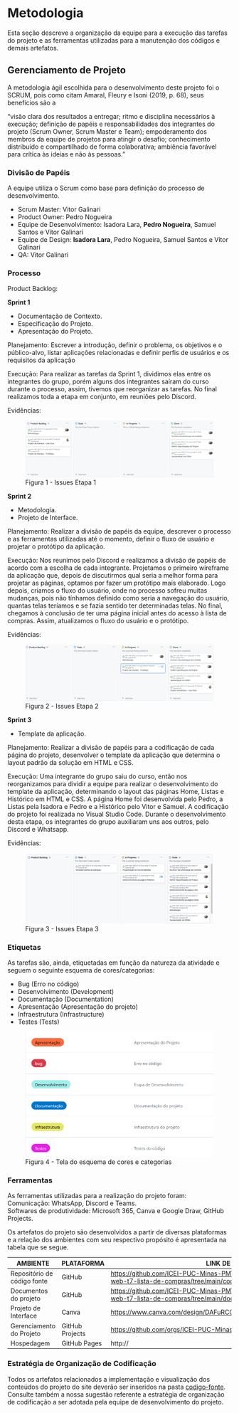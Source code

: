 
# Metodologia

Esta seção descreve a organização da equipe para a execução das tarefas do projeto e as ferramentas utilizadas para a manutenção dos códigos e demais artefatos.


## Gerenciamento de Projeto
A metodologia ágil escolhida para o desenvolvimento deste projeto foi o SCRUM, pois como citam Amaral, Fleury e Isoni (2019, p. 68), seus benefícios são a

“visão clara dos resultados a entregar; ritmo e disciplina necessários à execução; definição de papéis e responsabilidades dos integrantes do projeto (Scrum Owner, Scrum Master e Team); empoderamento dos membros da equipe de projetos para atingir o desafio; conhecimento distribuído e compartilhado de forma colaborativa; ambiência favorável para crítica às ideias e não às pessoas.”

### Divisão de Papéis

A equipe utiliza o Scrum como base para definição do processo de desenvolvimento.

- Scrum Master: Vitor Galinari
- Product Owner: Pedro Nogueira
- Equipe de Desenvolvimento: Isadora Lara, **Pedro Nogueira**, Samuel Santos e Vitor Galinari
- Equipe de Design: **Isadora Lara**, Pedro Nogueira, Samuel Santos e Vitor Galinari
- QA: Vitor Galinari

### Processo

Product Backlog:

**Sprint 1**

- Documentação de Contexto. 
- Especificação do Projeto. 
- Apresentação do Projeto. 

Planejamento:  Escrever a introdução, definir o problema, os objetivos e o público-alvo, listar aplicações relacionadas e definir perfis de usuários e os requisitos da aplicação 

Execução: Para realizar as tarefas da Sprint 1, dividimos elas entre os integrantes do grupo, porém alguns dos integrantes saíram do curso durante o processo, assim, tivemos que reorganizar as tarefas. No final realizamos toda a etapa em conjunto, em reuniões pelo Discord. 

Evidências: 
<figure> 
  <img src="/documentos/img/Etapa.png"
    <figcaption>Figura 1 - Issues Etapa 1</figcaption>
</figure> 

**Sprint 2**

- Metodologia. 
- Projeto de Interface. 
 
Planejamento:  Realizar a divisão de papéis da equipe, descrever o processo e as ferramentas utilizadas até o momento, definir o fluxo de usuário e projetar o protótipo da aplicação. 

Execução: Nos reunimos pelo Discord e realizamos a divisão de papéis de acordo com a escolha de cada integrante. Projetamos o primeiro wireframe da aplicação que, depois de discutirmos qual seria a melhor forma para projetar as páginas, optamos por fazer um protótipo mais elaborado. Logo depois, criamos o fluxo do usuário, onde no processo sofreu muitas mudanças, pois não tínhamos definido como seria a navegação do usuário, quantas telas teríamos e se fazia sentido ter determinadas telas. No final, chegamos à conclusão de ter uma página inicial antes do acesso à lista de compras. Assim, atualizamos o fluxo do usuário e o protótipo.

Evidências: 
<figure> 
  <img src="/documentos/img/etapa2.png"
    <figcaption>Figura 2 - Issues Etapa 2</figcaption>
</figure> 

**Sprint 3**

- Template da aplicação.

Planejamento: Realizar a divisão de papéis para a codificação de cada página do projeto, desenvolver o template da aplicação que determina o layout padrão da solução em HTML e CSS.

Execução: Uma integrante do grupo saiu do curso, então nos reorganizamos para dividir a equipe para realizar o desenvolvimento do template da aplicação, determinando o layout das páginas Home, Listas e Histórico em HTML e CSS. A página Home foi desenvolvida pelo Pedro, a Listas pela Isadora e Pedro e a Histórico pelo Vitor e Samuel. A codificação do projeto foi realizada no Visual Studio Code. Durante o desenvolvimento desta etapa, os integrantes do grupo auxiliaram uns aos outros, pelo Discord e Whatsapp.

Evidências: 
<figure> 
  <img src="/documentos/img/etapa3.png"
    <figcaption>Figura 3 - Issues Etapa 3</figcaption>
</figure> 

### Etiquetas
<p>As tarefas são, ainda, etiquetadas em função da natureza da atividade e seguem o seguinte esquema de cores/categorias:</p>

<ul>
  <li>Bug (Erro no código)</li>
  <li>Desenvolvimento (Development)</li>
  <li>Documentação (Documentation)</li>
  <li>Apresentação (Apresentação do projeto)</li>
  <li>Infraestrutura (Infrastructure)</li>
  <li>Testes (Tests)</li>
</ul>

<figure> 
  <img styles="width:200px" src="/documentos/img/Etiquetas.png"
    <figcaption>Figura 4 - Tela do esquema de cores e categorias</figcaption>
</figure> 
  
### Ferramentas

As ferramentas utilizadas para a realização do projeto foram: <br/>
Comunicação: WhatsApp, Discord e Teams. <br/>
Softwares de produtividade:  Microsoft 365, Canva e Google Draw, GitHub Projects. 

Os artefatos do projeto são desenvolvidos a partir de diversas plataformas e a relação dos ambientes com seu respectivo propósito é apresentada na tabela que se segue.

| AMBIENTE                            | PLATAFORMA                         | LINK DE ACESSO                         |
|-------------------------------------|------------------------------------|----------------------------------------|
| Repositório de código fonte         | GitHub                             |https://github.com/ICEI-PUC-Minas-PMV-ADS/pmv-ads-2023-2-e1-proj-web-t7-lista-de-compras/tree/main/codigo-fonte                        |
| Documentos do projeto               | GitHub                             | https://github.com/ICEI-PUC-Minas-PMV-ADS/pmv-ads-2023-2-e1-proj-web-t7-lista-de-compras/tree/main/documentos                           |
| Projeto de Interface                | Canva                              |  https://www.canva.com/design/DAFuRC0YSb8/ywtUDH1Q0bU0HtjIWUoUMg/edit                           |
| Gerenciamento do Projeto            | GitHub Projects                    |  https://github.com/orgs/ICEI-PUC-Minas-PMV-ADS/projects/656/views/1                           |
| Hospedagem                          | GitHub Pages                       | http://                            |


### Estratégia de Organização de Codificação 

Todos os artefatos relacionados a implementação e visualização dos conteúdos do projeto do site deverão ser inseridos na pasta [codigo-fonte](http://https://github.com/ICEI-PUC-Minas-PMV-ADS/WebApplicationProject-Template-v2/tree/main/codigo-fonte). Consulte também a nossa sugestão referente a estratégia de organização de codificação a ser adotada pela equipe de desenvolvimento do projeto.
